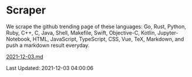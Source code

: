 # Scraper

We scrape the github trending page of these languages: Go, Rust, Python, Ruby, C++, C, Java, Shell, Makefile, Swift, Objective-C, Kotlin, Jupyter-Notebook, HTML, JavaScript, TypeScript, CSS, Vue, TeX, Markdown, and push a markdown result everyday.

[2021-12-03.md](https://github.com/yangwenmai/github-trending-backup/blob/master/2021-12-03.md)

Last Updated: 2021-12-03 04:00:06